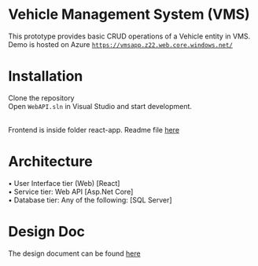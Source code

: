 # Vehicle Management System (VMS)

This prototype provides basic CRUD operations of a Vehicle entity in VMS.<br>
Demo is hosted on Azure <a href="https://vmsapp.z22.web.core.windows.net/" target="_blank">``https://vmsapp.z22.web.core.windows.net/``</a>

# Installation

Clone the repository <br>
Open ```WebAPI.sln``` in Visual Studio and start development. <br>

<br>
Frontend is inside folder react-app. Readme file <a href="https://github.com/gonick/vms/tree/master/react-app" target="_blank">here</a>

# Architecture
• User Interface tier (Web)  [React] <br>
• Service tier: Web API  [Asp.Net Core] <br>
• Database tier: Any of the following: [SQL Server]

# Design Doc

The design document can be found <a href="https://github.com/gonick/vms/blob/master/VMS%20Design.pdf">here</a>
